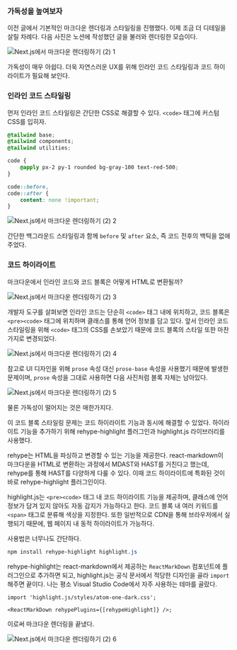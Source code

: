 ### 가독성을 높여보자

이전 글에서 기본적인 마크다운 렌더링과 스타일링을 진행했다. 이제 조금 더 디테일을 살릴 차례다. 다음 사진은 노션에 작성했던 글을 불러와 렌더링한 모습이다.

![Next.js에서 마크다운 렌더링하기 (2) 1](</image/Next.js에서%20마크다운%20렌더링하기%20(2)%201.png>)

가독성이 매우 아쉽다. 더욱 자연스러운 UX를 위해 인라인 코드 스타일링과 코드 하이라이트가 필요해 보인다.

### 인라인 코드 스타일링

먼저 인라인 코드 스타일링은 간단한 CSS로 해결할 수 있다. `<code>` 태그에 커스텀 CSS를 입히자.

```css
@tailwind base;
@tailwind components;
@tailwind utilities;

code {
    @apply px-2 py-1 rounded bg-gray-100 text-red-500;
}

code::before,
code::after {
    content: none !important;
}
```

![Next.js에서 마크다운 렌더링하기 (2) 2](</image/Next.js에서%20마크다운%20렌더링하기%20(2)%202.png>)

간단한 백그라운드 스타일링과 함께 `before` 및 `after` 요소, 즉 코드 전후의 백틱을 없애주었다.

### 코드 하이라이트

마크다운에서 인라인 코드와 코드 블록은 어떻게 HTML로 변환될까?

![Next.js에서 마크다운 렌더링하기 (2) 3](</image/Next.js에서%20마크다운%20렌더링하기%20(2)%203.png>)

개발자 도구를 살펴보면 인라인 코드는 단순히 `<code>` 태그 내에 위치하고, 코드 블록은 `<pre><code>` 태그에 위치하며 클래스를 통해 언어 정보를 담고 있다. 앞서 인라인 코드 스타일링을 위해 `<code>` 태그의 CSS를 손보았기 때문에 코드 블록의 스타일 또한 마찬가지로 변경되었다.

![Next.js에서 마크다운 렌더링하기 (2) 4](</image/Next.js에서%20마크다운%20렌더링하기%20(2)%204.png>)

참고로 UI 디자인을 위해 `prose` 속성 대신 `prose-base` 속성을 사용했기 때문에 발생한 문제이며, `prose` 속성을 그대로 사용하면 다음 사진처럼 블록 자체는 남아있다.

![Next.js에서 마크다운 렌더링하기 (2) 5](</image/Next.js에서%20마크다운%20렌더링하기%20(2)%205.png>)

물론 가독성이 떨어지는 것은 매한가지다.

이 코드 블록 스타일링 문제는 코드 하이라이트 기능과 동시에 해결할 수 있었다. 하이라이트 기능을 추가하기 위해 rehype-highlight 플러그인과 highlight.js 라이브러리를 사용했다.

rehype는 HTML을 파싱하고 변경할 수 있는 기능을 제공한다. react-markdown이 마크다운을 HTML로 변환하는 과정에서 MDAST와 HAST를 거친다고 했는데, rehype를 통해 HAST를 다양하게 다룰 수 있다. 이때 코드 하이라이트에 특화된 것이 바로 rehype-highlight 플러그인이다.

highlight.js는 `<pre><code>` 태그 내 코드 하이라이트 기능을 제공하며, 클래스에 언어 정보가 담겨 있지 않아도 자동 감지가 가능하다고 한다. 코드 블록 내 여러 키워드를 `<span>` 태그로 분류해 색상을 지정한다. 또한 일반적으로 CDN을 통해 브라우저에서 실행되기 때문에, 웹 페이지 내 동적 하이라이트가 가능하다.

사용법은 너무나도 간단하다.

```css
npm install rehype-highlight highlight.js
```

rehype-highlight는 react-markdown에서 제공하는 `ReactMarkDown` 컴포넌트에 플러그인으로 추가하면 되고, highlight.js는 공식 문서에서 적당한 디자인을 골라 `import` 해주면 끝이다. 나는 평소 Visual Studio Code에서 자주 사용하는 테마를 골랐다.

```tsx
import 'highlight.js/styles/atom-one-dark.css';

<ReactMarkDown rehypePlugins={[rehypeHighlight]} />;
```

이로써 마크다운 렌더링을 끝냈다.

![Next.js에서 마크다운 렌더링하기 (2) 6](</image/Next.js에서%20마크다운%20렌더링하기%20(2)%206.png>)
